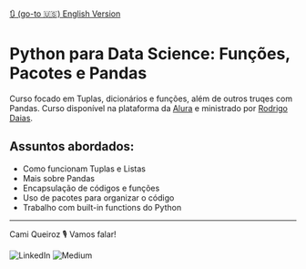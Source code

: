 [🔃 (go-to 🇺🇸) English Version](https://github.com/camimq/basic_pandas_functions_packages/blob/main/README.md)

# Python para Data Science: Funções, Pacotes e Pandas

Curso focado em Tuplas, dicionários e funções, além de outros truqes com Pandas. Curso disponível na plataforma da [Alura](https://cursos.alura.com.br/course/python-funcoes-pacotes-pandas) e ministrado por [Rodrigo Daias](https://www.linkedin.com/in/rodrigo-fernando-dias-118181120/).

## Assuntos abordados:

- Como funcionam Tuplas e Listas
- Mais sobre Pandas
- Encapsulação de códigos e funções
- Uso de pacotes para organizar o código
- Trabalho com built-in functions do Python

---

Cami Queiroz 🎙 Vamos falar!

![LinkedIn](https://img.shields.io/badge/linkedin-%230077B5.svg?style=for-the-badge&logo=linkedin&logoColor=white&link=https://www.linkedin.com/in/camilaqueiroz)  ![Medium](https://img.shields.io/badge/Medium-12100E?style=for-the-badge&logo=medium&logoColor=white&https://medium.com/@camimq/)